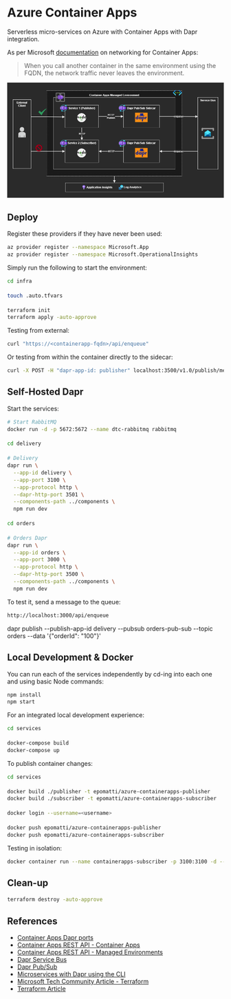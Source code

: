 # Azure Container Apps

Serverless micro-services on Azure with Container Apps with Dapr integration.

As per Microsoft [documentation](https://learn.microsoft.com/en-us/azure/container-apps/connect-apps?tabs=bash) on networking for Container Apps:

> When you call another container in the same environment using the FQDN, the network traffic never leaves the environment.

<img src=".docs/containerapps.png" />

## Deploy

Register these providers if they have never been used:

```sh
az provider register --namespace Microsoft.App
az provider register --namespace Microsoft.OperationalInsights
```

Simply run the following to start the environment:

```sh
cd infra

touch .auto.tfvars

terraform init
terraform apply -auto-approve
```

Testing from external:

```sh
curl "https://<containerapp-fqdn>/api/enqueue"
```

Or testing from within the container directly to the sidecar:

```sh
curl -X POST -H "dapr-app-id: publisher" localhost:3500/v1.0/publish/messages-pub-sub/queue1
```


## Self-Hosted Dapr

Start the services:

```sh
# Start RabbitMQ
docker run -d -p 5672:5672 --name dtc-rabbitmq rabbitmq

cd delivery

# Delivery
dapr run \
  --app-id delivery \
  --app-port 3100 \
  --app-protocol http \
  --dapr-http-port 3501 \
  --components-path ../components \
  npm run dev

cd orders

# Orders Dapr
dapr run \
  --app-id orders \
  --app-port 3000 \
  --app-protocol http \
  --dapr-http-port 3500 \
  --components-path ../components \
  npm run dev
```

To test it, send a message to the queue:

```sh
http://localhost:3000/api/enqueue
```

dapr publish --publish-app-id delivery --pubsub orders-pub-sub --topic orders --data '{"orderId": "100"}'

## Local Development & Docker

You can run each of the services independently by cd-ing into each one and using basic Node commands:

```sh
npm install
npm start
```

For an integrated local development experience:

```sh
cd services

docker-compose build
docker-compose up
```

To publish container changes:

```sh
cd services

docker build ./publisher -t epomatti/azure-containerapps-publisher
docker build ./subscriber -t epomatti/azure-containerapps-subscriber

docker login --username=<username>

docker push epomatti/azure-containerapps-publisher
docker push epomatti/azure-containerapps-subscriber
```

Testing in isolation:

```sh
docker container run --name containerapps-subscriber -p 3100:3100 -d --rm epomatti/azure-containerapps-subscriber
```

## Clean-up

```sh
terraform destroy -auto-approve
```


## References

- [Container Apps Dapr ports](https://github.com/microsoft/azure-container-apps/issues/189)
- [Container Apps REST API - Container Apps](https://learn.microsoft.com/en-us/rest/api/containerapps/container-apps/create-or-update?tabs=HTTP)
- [Container Apps REST API - Managed Environments](https://learn.microsoft.com/en-us/rest/api/containerapps/managed-environments/create-or-update?tabs=HTTP)
- [Dapr Service Bus](https://docs.dapr.io/reference/components-reference/supported-pubsub/setup-azure-servicebus/)
- [Dapr Pub/Sub](https://docs.dapr.io/developing-applications/building-blocks/pubsub/howto-publish-subscribe/)
- [Microservices with Dapr using the CLI](https://learn.microsoft.com/en-us/azure/container-apps/microservices-dapr?tabs=bash)
- [Microsoft Tech Community Article - Terraform](https://techcommunity.microsoft.com/t5/fasttrack-for-azure/can-i-create-an-azure-container-apps-in-terraform-yes-you-can/ba-p/3570694)
- [Terraform Article](https://www.thorsten-hans.com/deploy-azure-container-apps-with-terraform/)
